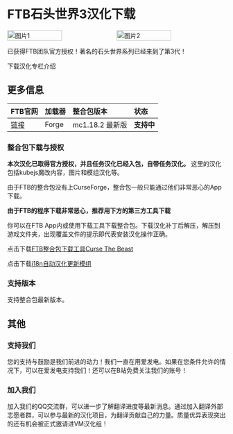 # FTB石头世界3汉化下载

<div style="display: flex">
  <img src="https://dist.creeper.host/FTB2/cdn/packs/ftb-stoneblock-3/title.png" style="width:50%" alt="图片1">
  <img src="https://s1.ax1x.com/2023/07/22/pCqFVij.jpg" style="width:50%" alt="图片2">
</div>

已获得FTB团队官方授权！著名的石头世界系列已经来到了第3代！

<div style="display: flex;">
  <ButtonComponent link="https://wulian233.lanzouj.com/iOmik27cyd9i">下载汉化</ButtonComponent>
  <ButtonComponent buttonClass='button2' link="https://www.bilibili.com/read/cv21772959/">专栏介绍</ButtonComponent>
</div>


## 更多信息
FTB官网|加载器|整合包版本|状态
:-|:-|:-|:-
[链接](https://www.feed-the-beast.com/modpacks/100-ftb-stoneblock-3)|Forge|mc1.18.2 最新版|**支持中**|

### 整合包下载与授权
**本次汉化已取得官方授权，并且任务汉化已经入包，自带任务汉化。**
这里的汉化包括kubejs魔改内容，图片和模组汉化等。

由于FTB的整合包没有上CurseForge，整合包一般只能通过他们非常恶心的App下载。

**由于FTB的程序下载非常恶心，推荐用下方的第三方工具下载**

你可以在FTB App内或使用下载工具下载整合包。下载汉化补丁后解压，解压到游戏文件夹，出现覆盖文件的提示即代表安装汉化操作正确。

点击下载[FTB整合包下载工具Curse The Beast](https://gitee.com/flrscn/curse-the-beast/releases)

点击下载[i18n自动汉化更新模组](https://www.curseforge.com/minecraft/mc-mods/i18nupdatemod/files/4975638)

### 支持版本
支持整合包最新版本。

## 其他
### 支持我们
您的支持与鼓励是我们前进的动力！我们一直在用爱发电。如果在您条件允许的情况下，可以在爱发电支持我们！还可以在B站免费关注我们的账号！

### 加入我们
加入我们的QQ交流群，可以进一步了解翻译进度等最新消息。通过加入翻译外部志愿者群，可以参与最新的汉化项目，为翻译贡献自己的力量。质量优异表现突出的还有机会被正式邀请进VM汉化组！
